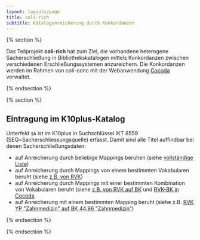 ```yaml
---
layout: layouts/page
title: coli-rich
subtitle: Kataloganreicherung durch Konkordanzen
---
```


{% section %}

Das Teilprojekt **coli-rich** hat zum Ziel, die vorhandene heterogene Sacherschließung in Bibliothekskatalogen mittels Konkordanzen zwischen verschiedenen Erschließungssystemen anzureichern.  Die Konkordanzen werden im Rahmen von coli-conc mit der Webanwendung [Cocoda](https://coli-conc.gbv.de/cocoda/) verwaltet.

<!--
**coli-rich** ist eine Anwendung zur

Die Anwendung besteht aus zwei Teile:

1. Ein [Benutzerinterface](#benutzerinterface) zum Ausprobieren der Anreicherung
2. Ein [Webservice](#webservice) zur Abfrage von Anreicherungen in maschinenlesbarer Form

Als Eingabe dient jeweils die PPN eines Datensatz und das Datenbankkürzel einer PICA-Datenbank (standardmäßig der [K10Plus-Katalog](https://opac.k10plus.de/). Außerdem lässt sich bestimmen, welche Mappings bei der Anreicherung zu berücksichtigen sind (standardmäßig alle). Zurückgeliefert wird als Kataloganreicherung eine Liste von PICA-Feldern die hinzugefügt, geändert oder entfernt werden sollen. Bei neuen Erschließungsfeldern wird in Unterfeld `$A` die URI des Mappings eingetragen auf Grundlage welcher die Anreicherung ermittelt wurde. Bei Änderungen an Mappings kann die Anreicherung automatisch korrigiert werden.

Weitere Informationen und technische Details befinden sich im [coli-rich git Repository](https://github.com/gbv/coli-rich#readme).

* [coli-rich Produktivinstanz](https://coli-conc.gbv.de/coli-rich/app/)
* [coli-rich Entwicklungsinstanz](https://coli-conc.gbv.de/coli-rich/dev/)
-->

{% endsection %}

{% section %}

## Eintragung im K10plus-Katalog

Unterfeld `$A` ist im K10plus in Suchschlüssel IKT 8559 (SEQ=Sacherschliessungsquelle) erfasst. Damit sind alle Titel auffindbar bei denen Sacherschließungsdaten:

* auf Anreicherung durch beliebige Mappings beruhen (siehe [vollständige Liste](https://opac.k10plus.de/DB=2.299/CMD?ACT=SRCHA&IKT=8659&TRM=coli-conc.*))
* auf Anreicherung durch Mappings von einem bestimmten Vokabularen beruht (siehe [z.B. von RVK](https://opac.k10plus.de/DB=2.299/CMD?ACT=SRCHA&IKT=8659&TRM=coli+conc+rvk.*))
* auf Anreicherung durch Mappings mit einer bestimmten Kombination von Vokabularen beruht (siehe [z.B. von RVK auf BK](https://opac.k10plus.de/DB=2.299/CMD?ACT=SRCHA&IKT=8659&TRM=coli+conc+rvk+bk) und [RVK-BK in Cocoda](https://coli-conc.gbv.de/cocoda/app/?fromScheme=http%3A%2F%2Furi.gbv.de%2Fterminology%2Frvk%2F&toScheme=http%3A%2F%2Furi.gbv.de%2Fterminology%2Fbk%2F)
* auf Anreicherung mit einem bestimmten Mapping beruht (siehe z.B. [RVK YP "Zahnmedizin" auf BK 44.96 "Zahnmedizin"](https://opac.k10plus.de/DB=2.299/CMD?ACT=SRCHA&IKT=8659&TRM=https+coli+conc+gbv+de+api+mappings+5812d5a4+4301+4677+9236+e6e3b8d68f24))

{% endsection %}

<!--
## Benutzerinterface

Mit dem [coli-rich Benutzerinterface](https://coli-conc.gbv.de/coli-rich/app/) lässt sich eine Konfiguration erstellen die bestimmt, welche Art von Anreicherung auf Grundlage welcher Mappings erstellt werden sollen. Auch lässt sich das Ergebnis der konfigurierten Anreicherung an beliebigen Datensätzen direkt ausprobieren.

Die vorgeschlagene Anreicherung kann beispielsweise mit der Software WinIBW in den betreffenden Datensatz eingetragen werden.

[{% image "/images/screenshot-coli-rich-2020-08-24.png", "", "Screenshot coli-rich" %}](https://gbv.github.io/coli-rich/)

Der aktuelle Prototyp der coli-rich Webanwendung steht unter <https://gbv.github.io/coli-rich/> zur Verfügung.

{% endsection %}

{% section %}

## Webservice

Der [Webservice](https://coli-conc.gbv.de/coli-rich/app/api) ist für automatische Massenabfragen von Kataloganreicherung gedacht.

{% endsection %}

{% section %}

## Weitere Komponenten

Die Auswahl welche Datensätze angereichert werden sollen und die Eintragung der Änderung im PICA-Katalog und ist bislang *nicht* Bestandteil von coli-rich. Dies hat den Vorteil dass Anreicherung gezielt vorgenommen werden kann und die Datenbank nicht mit Massen von Änderungen überlastet wird. Stattdessen können gezielt Datensätze angereichert werden, die beispielsweise

* einem bestimmten Bestand zugeordnet sind,
* über bereits über ausgewählte Sacherschließung verfügen, oder
* im Rahmen des Update-Prozess sowieso geändert werden müssen.

Bei Bedarf können im Rahmen von coli-rich allerdings Abfragen bereitgestellt werden die Datensätze ermitteln bei denen eine Anreicherung aussichtsreich ist. Im Handbuch *Einführung in die Verarbeitung von PICA-Daten* ist hierfür [ein Beispiel enthalten](https://pro4bib.github.io/pica/#/verarbeitung?id=schnittstellen).
-->

{% endsection %}
